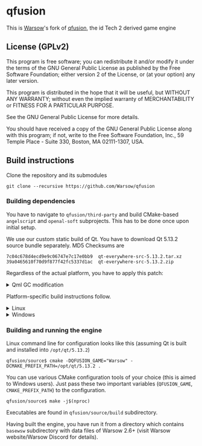 # qfusion

This is <a href="https://www.warsow.net/">Warsow</a>'s fork
of <a href="http://qfusion.github.io/qfusion/">qfusion</a>, the id Tech 2 derived game engine

## License (GPLv2)

This program is free software; you can redistribute it and/or
modify it under the terms of the GNU General Public License
as published by the Free Software Foundation; either version 2
of the License, or (at your option) any later version.

This program is distributed in the hope that it will be useful,
but WITHOUT ANY WARRANTY; without even the implied warranty of
MERCHANTABILITY or FITNESS FOR A PARTICULAR PURPOSE.

See the GNU General Public License for more details.

You should have received a copy of the GNU General Public License
along with this program; if not, write to the Free Software
Foundation, Inc., 59 Temple Place - Suite 330, Boston, MA  02111-1307, USA.

## Build instructions

Clone the repository and its submodules

```
git clone --recursive https://github.com/Warsow/qfusion
```

### Building dependencies

You have to navigate to `qfusion/third-party` and build CMake-based `angelscript` and `openal-soft` subprojects.
This has to be done once upon initial setup.

We use our custom static build of Qt. You have to download Qt 5.13.2 source bundle separately. MD5 Checksums are

```
7c04c678d4ecd9e9c06747e7c17e0bb9  qt-everywhere-src-5.13.2.tar.xz
39a0465610f70d9f877f42fc5337d1ac  qt-everywhere-src-5.13.2.zip
```

Regardless of the actual platform, you have to apply this patch:

<details>
<summary>Qml GC modification</summary>

```
diff --git a/qtdeclarative/src/qml/memory/qv4mm.cpp b/qtdeclarative/src/qml/memory/qv4mm.cpp
index cac68bdca..171ba74a4 100644
--- a/qtdeclarative/src/qml/memory/qv4mm.cpp
+++ b/qtdeclarative/src/qml/memory/qv4mm.cpp
@@ -64,6 +64,8 @@
 #include "qv4mapobject_p.h"
 #include "qv4setobject_p.h"

+size_t qt_wswHeapSizeGCThreshold;
+
//#define MM_STATS

#if !defined(MM_STATS) && !defined(QT_NO_DEBUG)
diff --git a/qtdeclarative/src/qml/memory/qv4mm_p.h b/qtdeclarative/src/qml/memory/qv4mm_p.h
index 6dfdd81cb..f8099786b 100644
--- a/qtdeclarative/src/qml/memory/qv4mm_p.h
+++ b/qtdeclarative/src/qml/memory/qv4mm_p.h
@@ -64,6 +64,8 @@

#define MM_DEBUG 0

+extern size_t qt_wswHeapSizeGCThreshold;
+
QT_BEGIN_NAMESPACE

namespace QV4 {
@@ -296,36 +298,19 @@ private:

     HeapItem *allocate(BlockAllocator *allocator, std::size_t size)
     {
-        bool didGCRun = false;
         if (aggressiveGC) {
             runGC();
-            didGCRun = true;
-        }
-
-        if (unmanagedHeapSize > unmanagedHeapSizeGCLimit) {
-            if (!didGCRun)
+        } else {
+            // Note: We don't care of hugeItemAllocator as it stays unused
+            // in our setup and tracking of the actual size is complicated.
+            if (unmanagedHeapSize + (blockAllocator.allocatedMem() + icAllocator.allocatedMem()) > qt_wswHeapSizeGCThreshold) {
                 runGC();
-
-            if (3*unmanagedHeapSizeGCLimit <= 4 * unmanagedHeapSize) {
-                // more than 75% full, raise limit
-                unmanagedHeapSizeGCLimit = std::max(unmanagedHeapSizeGCLimit,
-                                                    unmanagedHeapSize) * 2;
-            } else if (unmanagedHeapSize * 4 <= unmanagedHeapSizeGCLimit) {
-                // less than 25% full, lower limit
-                unmanagedHeapSizeGCLimit = qMax(std::size_t(MinUnmanagedHeapSizeGCLimit),
-                                                unmanagedHeapSizeGCLimit/2);
             }
-            didGCRun = true;
         }

-        if (size > Chunk::DataSize)
-            return hugeItemAllocator.allocate(size);
-
-        if (HeapItem *m = allocator->allocate(size))
-            return m;
-
-        if (!didGCRun && shouldRunGC())
-            runGC();
+        if (size > Chunk::DataSize) {
+            return hugeItemAllocator.allocate( size );
+        }

         return allocator->allocate(size, true);
  }
```
</details>

Platform-specific build instructions follow.

<details>
<summary>Linux</summary>
Assuming that you unpack and build stuff in `/opt/qt/` (which is assumed to be modifiable for your user),
navigate to `/opt/qt/qt-everywhere-src-5.13.2/qtbase/src/platformsupport` and modify `platformsupport.pro`
using this patch

```
-qtConfig(evdev)|qtConfig(tslib)|qtConfig(libinput)|qtConfig(integrityhid) {
+qtConfig(evdev)|qtConfig(tslib)|qtConfig(libinput)|qtConfig(integrityhid)|qtConfig(xkbcommon) {
```

(https://gitweb.gentoo.org/proj/qt.git/commit/?id=1c7312e8264050c2c4e4c4feb7522339e66f3743)

Configure Qt using these feature flags

```
/opt/qt/qt-everywhere-src-5.13.2$ ./configure \
-prefix /opt/qt/5.13.2 -static -release -opensource -confirm-license -opengl desktop \
-no-gif -no-ico -no-libjpeg -no-tiff -no-webp -no-sql-sqlite -no-sql-odbc -no-system-proxies \
-no-icu -no-dbus -no-evdev -no-egl -no-eglfs -no-linuxfb -no-iconv -no-alsa -no-pulseaudio \
-nomake tools -nomake examples -nomake tests -skip wayland -skip qtconnectivity -skip qtscript \
-skip qtdoc -skip qtdocgallery -skip qtactiveqt -skip qtcharts -skip qt3d -skip qtdatavis3d \
-skip qtgamepad -skip qtlocation -skip qtlottie -skip qtandroidextras -skip qtwinextras \
-skip qtx11extras -skip qtmacextras -skip qtnetworkauth -skip qtserialport -skip qtserialbus \
-skip qtpurchasing -skip qttranslations -skip qtremoteobjects -skip qtsensors -skip qtspeech \
-skip qtvirtualkeyboard -skip qtwayland \
-skip qtwebchannel -skip qtwebglplugin -skip qtwebengine -skip qtwebview -skip qtxmlpatterns \
-no-feature-testlib -no-feature-testlib_selfcover -no-feature-sql -no-feature-sqlmodel -no-feature-sessionmanager \
-no-feature-quick-designer -no-feature-quick-canvas -no-feature-qml-debug -no-feature-qml-profiler \
-no-feature-qml-preview -no-feature-qml-worker-script -no-feature-quick-particles \
-no-feature-quickcontrols2-fusion -no-feature-quickcontrols2-imagine -no-feature-quickcontrols2-universal \
-no-feature-codecs -no-feature-big_codecs -no-feature-pdf -no-feature-cssparser -no-feature-textodfwriter \
-no-feature-vulkan \
-qt-freetype -qt-harfbuzz -qt-xcb -qt-pcre -no-avx512 -silent --recheck-all
```

If it fails at "building qmake" stage, you have to modify respective sources/headers,
so they include `<limits>` for modern toolchains.

```
/opt/qt/qt-everywhere-src-5.13.2$ gmake -j$(nproc)
/opt/qt/qt-everywhere-src-5.13.2$ gmake install
```
</details>

<details>

<summary>Windows</summary>
Configure Qt using these feature flags (TODO: Strip more features following the Linux build)

```
configure -static -release -opensource -confirm-license -opengl desktop ^
-no-gif -no-ico -no-libjpeg -no-tiff -no-sql-sqlite -no-sql-odbc -no-qml-debug -no-system-proxies ^
-nomake tools -nomake examples -nomake tests -skip qtconnectivity -skip qtscript -skip qtdoc -skip qtactiveqt ^
-skip qtcharts -skip qt3d -skip qtdatavis3d -skip qtgamepad -skip qtlocation -skip qtlottie -skip qtandroidextras ^
-skip qtwinextras -skip qtx11extras -skip qtmacextras -skip qtnetworkauth -skip qtserialport -skip qtserialbus ^
-skip qtpurchasing -skip qttranslations -skip qtremoteobjects -skip qtsensors -skip qtspeech -skip qtvirtualkeyboard ^
-skip qtwayland -skip qtwebchannel -skip qtwebengine -skip qtwebview -skip qtxmlpatterns ^
-no-feature-testlib -no-feature-testlib_selfcover -no-feature-sql -no-feature-sqlmodel -no-feature-sessionmanager ^
-no-feature-quick-designer -no-feature-quick-canvas -no-feature-qml-profiler -no-feature-qml-preview ^
-no-feature-codecs -no-feature-big_codecs -no-feature-pdf -no-feature-cssparser -no-feature-textodfwriter -silent
```

Visit https://doc.qt.io/qt-5/windows-building.html for more information
</details>

### Building and running the engine

Linux command line for configuration looks like this (assuming Qt is built and installed into `/opt/qt/5.13.2`)

```
qfusion/source$ cmake -DQFUSION_GAME="Warsow" -DCMAKE_PREFIX_PATH=/opt/qt/5.13.2 .
```

You can use various CMake configuration tools of your choice (this is aimed to Windows users).
Just pass these two important variables (`QFUSION_GAME`, `CMAKE_PREFIX_PATH`) to the configuration.

```
qfusion/source$ make -j$(nproc)
```

Executables are found in `qfusion/source/build` subdirectory.

Having built the engine, you have run it from a directory which contains `basewsw` subdirectory with data files
of Warsow 2.6+ (visit Warsow website/Warsow Discord for details).